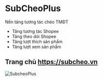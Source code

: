 # SubCheoPlus
Nền tảng tương tác chéo TMĐT
* Tăng tương tác Shopee
* Tăng theo dỏi Shopee
* Tăng lượt thích sản phẩm
* Tăng lượt xem sản phẩm
## Trang chủ https://subcheo.vn
![SubcheoPlus](https://i.imgur.com/yv8qAWs.png)
